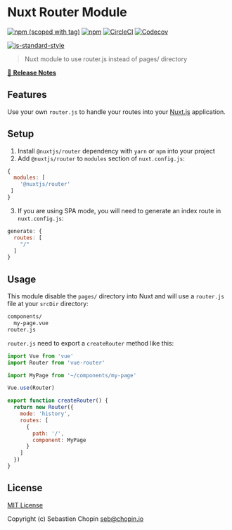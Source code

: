 # Nuxt Router Module
[![npm (scoped with tag)](https://img.shields.io/npm/v/@nuxtjs/router/latest.svg?style=flat-square)](https://npmjs.com/package/@nuxtjs/router)
[![npm](https://img.shields.io/npm/dt/@nuxtjs/router.svg?style=flat-square)](https://npmjs.com/package/@nuxtjs/router)
[![CircleCI](https://img.shields.io/circleci/project/github/nuxt-community/router-module.svg?style=flat-square)](https://circleci.com/gh/nuxt-community/router-module)
[![Codecov](https://img.shields.io/codecov/c/github/nuxt-community/router-module.svg?style=flat-square)](https://codecov.io/gh/nuxt-community/router-module)

[![js-standard-style](https://cdn.rawgit.com/standard/standard/master/badge.svg)](http://standardjs.com)

> Nuxt module to use router.js instead of pages/ directory

[📖 **Release Notes**](https://github.com/nuxt-community/router-module/releases)

## Features

Use your own `router.js` to handle your routes into your [Nuxt.js](https://nuxtjs.org) application.

## Setup

1. Install `@nuxtjs/router` dependency with `yarn` or `npm` into your project
2. Add `@nuxtjs/router` to `modules` section of `nuxt.config.js`:

```js
{
  modules: [
    '@nuxtjs/router'
 ]
}
```

3. If you are using SPA mode, you will need to generate an index route in `nuxt.config.js`:

```js
generate: {
  routes: [
    "/"
  ]
}
```

## Usage

This module disable the `pages/` directory into Nuxt and will use a `router.js` file at your `srcDir` directory:

```bash
components/
  my-page.vue
router.js
```

`router.js` need to export a `createRouter` method like this:

```js
import Vue from 'vue'
import Router from 'vue-router'

import MyPage from '~/components/my-page'

Vue.use(Router)

export function createRouter() {
  return new Router({
    mode: 'history',
    routes: [
      {
        path: '/',
        component: MyPage
      }
    ]
  })
}
```

## License

[MIT License](./LICENSE)

Copyright (c) Sebastien Chopin <seb@chopin.io>
